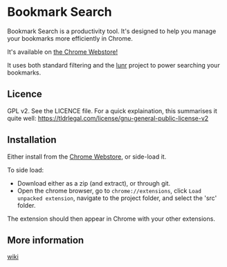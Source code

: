 # Bookmark Search

Bookmark Search is a productivity tool. It's designed to help you manage your bookmarks more efficiently in Chrome.

It's available on [the Chrome Webstore!](https://chrome.google.com/webstore/detail/bookmark-search/fcjphnojgeikgjajhlihdjnljnbpfhmi)

It uses both standard filtering and the [lunr](https://lunrjs.com/) project to power searching your bookmarks.

## Licence

GPL v2. See the LICENCE file. For a quick explaination, this summarises it quite well: https://tldrlegal.com/license/gnu-general-public-license-v2

## Installation

Either install from the [Chrome Webstore](https://chrome.google.com/webstore/detail/bookmark-search/fcjphnojgeikgjajhlihdjnljnbpfhmi), or side-load it.

To side load:

- Download either as a zip (and extract), or through git.
- Open the chrome browser, go to `chrome://extensions`, click `Load unpacked extension`, navigate to the project folder, and select the 'src' folder.

The extension should then appear in Chrome with your other extensions.

## More information

[wiki](./docs/wiki/wiki.md)
